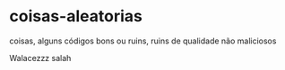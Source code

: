 # coisas-aleatorias
coisas, alguns códigos bons ou ruins, ruins de qualidade não maliciosos

Walacezzz salah
